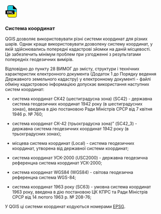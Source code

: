
[![index.md](images/icon.png)](./index.md)


### Система координат  

QGIS дозволяє використовувати різні системи координат для різних шарів. Однак краще використовувати дозволену систему   координат, у якій здійснювались попередні кадастрові зйомки на даній місцевості. Це забезпечить мінімум проблем при узгодженні з результатами попередніх геодезичних вимірів.

Відповідно до пункту 28 ВИМОГ
до змісту, структури і технічних характеристик електронного документа (Додаток 1 до Порядку ведення Державного земельного кадастру) у електронному документі - файлі обміну кадастровою інформацією допускає використання наступних систем координат:


- система координат СК42 (шестиградусна зона) (SC42) - державна система геодезичних координат 1942 року (в шестиградусних зонах), введена в дію постановою Ради Міністрів СРСР від 7 квітня 1946 р. № 760;

- система координат СК-42 (трьохградусна зона)” (SC42_3) - державна система геодезичних координат 1942 року (в трьохградусних зонах);

- місцева система координат (Local) - система геодезичних координат, утворена від державної системи координат;

- система координат УСК-2000 (USC2000) - державна геодезична референцна система координат УСК-2000;

- система координат WGS84 (WGS84) - світова геодезична референцна система WGS-84;

- система координат 1963 року (SC63) - умовна система координат 1963 року, введена в дію постановою ЦК КПРС та Ради Міністрів СРСР від 14 лютого 1963 р. № 208-76;

У QGIS ці системи координат кодуються номерами [EPSG](https://epsg.io/?q=Ukraine).